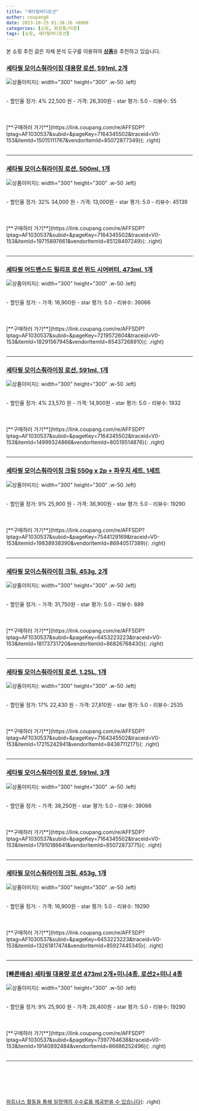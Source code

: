 ```yaml
---
title: "세타필바디로션"
author: coupang6
date: 2023-10-25 01:38:16 +0800
categories: [쇼핑, 화장품/미용]
tags: [쇼핑, 세타필바디로션]
---
```


본 쇼핑 추천 글은 자체 분석 도구를 이용하여 [**상품**](https://link.coupang.com/a/bao1ui)을 추천하고 있습니다.

### [세타필 모이스춰라이징 대용량 로션, 591ml, 2개](https://link.coupang.com/re/AFFSDP?lptag=AF1030537&subid=&pageKey=7164345502&traceid=V0-153&itemId=15015111767&vendorItemId=85072877349)

![상품이미지](https://thumbnail6.coupangcdn.com/thumbnails/remote/230x230ex/image/retail/images/711593805388429-8681b9cc-5d10-40db-99d4-f490d8eca8b5.jpg){: width="300" height="300" .w-50 .left}


<br>
- 할인율 정가: 4%  22,500   원
- 가격: 26,300원
- star 평가: 5.0
- 리뷰수: 55
<br>
<br>
<br>
<br>
[**구매하러 가기**](https://link.coupang.com/re/AFFSDP?lptag=AF1030537&subid=&pageKey=7164345502&traceid=V0-153&itemId=15015111767&vendorItemId=85072877349){: .right}
<br>
<br>

---

### [세타필 모이스춰라이징 로션, 500ml, 1개](https://link.coupang.com/re/AFFSDP?lptag=AF1030537&subid=&pageKey=7164345502&traceid=V0-153&itemId=19715897661&vendorItemId=85128497249)

![상품이미지](https://thumbnail10.coupangcdn.com/thumbnails/remote/230x230ex/image/rs_quotation_api/u38gth7f/4dd9b982ec6f4a1984f6701ca3e3bfb4.png){: width="300" height="300" .w-50 .left}


<br>
- 할인율 정가: 32%  34,000   원
- 가격: 13,000원
- star 평가: 5.0
- 리뷰수: 45139
<br>
<br>
<br>
<br>
[**구매하러 가기**](https://link.coupang.com/re/AFFSDP?lptag=AF1030537&subid=&pageKey=7164345502&traceid=V0-153&itemId=19715897661&vendorItemId=85128497249){: .right}
<br>
<br>

---

### [세타필 어드밴스드 릴리프 로션 위드 시어버터, 473ml, 1개](https://link.coupang.com/re/AFFSDP?lptag=AF1030537&subid=&pageKey=7219572604&traceid=V0-153&itemId=18291567945&vendorItemId=85437268910)

![상품이미지](https://thumbnail6.coupangcdn.com/thumbnails/remote/230x230ex/image/rs_quotation_api/pfomuxsm/5d672d02c25143ea83678c4b766204f8.png){: width="300" height="300" .w-50 .left}


<br>
- 할인율 정가: 
- 가격: 16,900원
- star 평가: 5.0
- 리뷰수: 39066
<br>
<br>
<br>
<br>
[**구매하러 가기**](https://link.coupang.com/re/AFFSDP?lptag=AF1030537&subid=&pageKey=7219572604&traceid=V0-153&itemId=18291567945&vendorItemId=85437268910){: .right}
<br>
<br>

---

### [세타필 모이스춰라이징 로션, 591ml, 1개](https://link.coupang.com/re/AFFSDP?lptag=AF1030537&subid=&pageKey=7164345502&traceid=V0-153&itemId=14999324866&vendorItemId=80519514876)

![상품이미지](https://thumbnail6.coupangcdn.com/thumbnails/remote/230x230ex/image/retail/images/1322644922592436-233ae835-1c61-4ace-bc8d-8950cb6c315f.jpg){: width="300" height="300" .w-50 .left}


<br>
- 할인율 정가: 4%  23,570   원
- 가격: 14,900원
- star 평가: 5.0
- 리뷰수: 1932
<br>
<br>
<br>
<br>
[**구매하러 가기**](https://link.coupang.com/re/AFFSDP?lptag=AF1030537&subid=&pageKey=7164345502&traceid=V0-153&itemId=14999324866&vendorItemId=80519514876){: .right}
<br>
<br>

---

### [세타필 모이스춰라이징 크림 550g x 2p + 파우치 세트, 1세트](https://link.coupang.com/re/AFFSDP?lptag=AF1030537&subid=&pageKey=7544129169&traceid=V0-153&itemId=19838938390&vendorItemId=86940517389)

![상품이미지](https://thumbnail10.coupangcdn.com/thumbnails/remote/230x230ex/image/rs_quotation_api/xogcrbqp/19b1e49a93de44f5be61bbd87dcad84b.png){: width="300" height="300" .w-50 .left}


<br>
- 할인율 정가: 9%  25,900   원
- 가격: 36,900원
- star 평가: 5.0
- 리뷰수: 19290
<br>
<br>
<br>
<br>
[**구매하러 가기**](https://link.coupang.com/re/AFFSDP?lptag=AF1030537&subid=&pageKey=7544129169&traceid=V0-153&itemId=19838938390&vendorItemId=86940517389){: .right}
<br>
<br>

---

### [세타필 모이스춰라이징 크림, 453g, 2개](https://link.coupang.com/re/AFFSDP?lptag=AF1030537&subid=&pageKey=6453223223&traceid=V0-153&itemId=18173731720&vendorItemId=86826768430)

![상품이미지](https://thumbnail10.coupangcdn.com/thumbnails/remote/230x230ex/image/vendor_inventory/b68c/0c3426a07a9c35331f230df68d21e07ea5fa992655bae1e3fea385107da6.jpg){: width="300" height="300" .w-50 .left}


<br>
- 할인율 정가: 
- 가격: 31,750원
- star 평가: 5.0
- 리뷰수: 889
<br>
<br>
<br>
<br>
[**구매하러 가기**](https://link.coupang.com/re/AFFSDP?lptag=AF1030537&subid=&pageKey=6453223223&traceid=V0-153&itemId=18173731720&vendorItemId=86826768430){: .right}
<br>
<br>

---

### [세타필 모이스춰라이징 로션, 1.25L, 1개](https://link.coupang.com/re/AFFSDP?lptag=AF1030537&subid=&pageKey=7164345502&traceid=V0-153&itemId=17215242941&vendorItemId=84387112171)

![상품이미지](https://thumbnail9.coupangcdn.com/thumbnails/remote/230x230ex/image/retail/images/2022/12/20/10/0/196f8a76-789e-4c72-869e-db746d34bfee.png){: width="300" height="300" .w-50 .left}


<br>
- 할인율 정가: 17%  22,430   원
- 가격: 27,810원
- star 평가: 5.0
- 리뷰수: 2535
<br>
<br>
<br>
<br>
[**구매하러 가기**](https://link.coupang.com/re/AFFSDP?lptag=AF1030537&subid=&pageKey=7164345502&traceid=V0-153&itemId=17215242941&vendorItemId=84387112171){: .right}
<br>
<br>

---

### [세타필 모이스춰라이징 로션, 591ml, 3개](https://link.coupang.com/re/AFFSDP?lptag=AF1030537&subid=&pageKey=7164345502&traceid=V0-153&itemId=17910186641&vendorItemId=85072873775)

![상품이미지](https://thumbnail10.coupangcdn.com/thumbnails/remote/230x230ex/image/retail/images/711216595735036-8139ff0f-4120-43d8-a05f-820fa0f83a1d.jpg){: width="300" height="300" .w-50 .left}


<br>
- 할인율 정가: 
- 가격: 38,250원
- star 평가: 5.0
- 리뷰수: 39066
<br>
<br>
<br>
<br>
[**구매하러 가기**](https://link.coupang.com/re/AFFSDP?lptag=AF1030537&subid=&pageKey=7164345502&traceid=V0-153&itemId=17910186641&vendorItemId=85072873775){: .right}
<br>
<br>

---

### [세타필 모이스춰라이징 크림, 453g, 1개](https://link.coupang.com/re/AFFSDP?lptag=AF1030537&subid=&pageKey=6453223223&traceid=V0-153&itemId=13261817474&vendorItemId=85927445345)

![상품이미지](https://thumbnail7.coupangcdn.com/thumbnails/remote/230x230ex/image/vendor_inventory/a2a1/1935d3908085573f6a2ba712dd040c3c9e14c617822e87f8e4a20dac0069.jpg){: width="300" height="300" .w-50 .left}


<br>
- 할인율 정가: 
- 가격: 16,900원
- star 평가: 5.0
- 리뷰수: 19290
<br>
<br>
<br>
<br>
[**구매하러 가기**](https://link.coupang.com/re/AFFSDP?lptag=AF1030537&subid=&pageKey=6453223223&traceid=V0-153&itemId=13261817474&vendorItemId=85927445345){: .right}
<br>
<br>

---

### [[빠른배송] 세타필 대용량 로션 473ml 2개+미니4종, 로션2+미니 4종](https://link.coupang.com/re/AFFSDP?lptag=AF1030537&subid=&pageKey=7397764638&traceid=V0-153&itemId=19140892484&vendorItemId=86686252496)

![상품이미지](https://thumbnail8.coupangcdn.com/thumbnails/remote/230x230ex/image/vendor_inventory/f2b5/b93c91c07e95b72676b30aeead2eaa79768ea8140b272f70d268cb191bac.jpg){: width="300" height="300" .w-50 .left}


<br>
- 할인율 정가: 9%  25,900   원
- 가격: 26,400원
- star 평가: 5.0
- 리뷰수: 19290
<br>
<br>
<br>
<br>
[**구매하러 가기**](https://link.coupang.com/re/AFFSDP?lptag=AF1030537&subid=&pageKey=7397764638&traceid=V0-153&itemId=19140892484&vendorItemId=86686252496){: .right}
<br>
<br>

---
<br><br><br><br><br> [파트너스 활동을 통해 일정액의 수수료를 제공받을 수 있습니다](https://link.coupang.com/a/bao1ui){: .right}